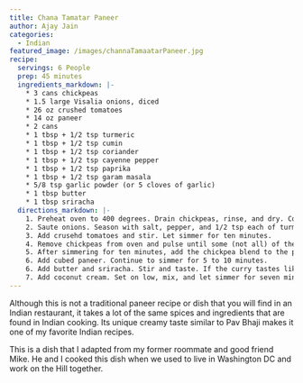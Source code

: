```yaml
---
title: Chana Tamatar Paneer
author: Ajay Jain
categories:
  - Indian
featured_image: /images/channaTamaatarPaneer.jpg
recipe:
  servings: 6 People
  prep: 45 minutes
  ingredients_markdown: |-
    * 3 cans chickpeas
    * 1.5 large Visalia onions, diced
    * 26 oz crushed tomatoes
    * 14 oz paneer
    * 2 cans
    * 1 tbsp + 1/2 tsp turmeric
    * 1 tbsp + 1/2 tsp cumin
    * 1 tbsp + 1/2 tsp coriander
    * 1 tbsp + 1/2 tsp cayenne pepper
    * 1 tbsp + 1/2 tsp paprika
    * 1 tbsp + 1/2 tsp garam masala
    * 5/8 tsp garlic powder (or 5 cloves of garlic)
    * 1 tbsp butter
    * 1 tbsp sriracha
  directions_markdown: |-
    1. Preheat oven to 400 degrees. Drain chickpeas, rinse, and dry. Cover pan with oil, add chickpeas on top. Combine 1 tbsp each of turmeric, cumin, coriander, cayenne pepper, paprika, and garam masala into bowl. Add a third of the spice mixture onto chickpeas, mix, and repeat two more times. The chickpeas should look like [this](https://www.ajaycooks.com/images/chickpeas.JPG). Cook chickpeas for 10 to 15 minutes.
    2. Saute onions. Season with salt, pepper, and 1/2 tsp each of turmeric, cumin, coriander, cayenne pepper, paprika, and garam masala. Cook for two minutes then add garlic. Saute until onions are caramelized and yellow.
    3. Add crusehd tomatoes and stir. Let simmer for ten minutes.
    4. Remove chickpeas from oven and pulse until some (not all) of the texture is removed.
    5. After simmering for ten minutes, add the chickpea blend to the pan, stir, and mash.  Stir and mash every other minute. while simmering for ten minutes.
    6. Add cubed paneer. Continue to simmer for 5 to 10 minutes.
    6. Add butter and sriracha. Stir and taste. If the curry tastes like a pasta sauce, add more turmeric, cumin, coriander, cayenne, paprika and garam masala.
    7. Add coconut cream. Set on low, mix, and let simmer for seven minutes. Serve.
---
```

Although this is not a traditional paneer recipe or dish that you will find in an Indian restaurant, it takes a lot of the same spices and ingredients that are found in Indian cooking. Its unique creamy taste similar to Pav Bhaji makes it one of my favorite Indian recipes.

This is a dish that I adapted from my former roommate and good friend Mike. He and I cooked this dish when we used to live in Washington DC and work on the Hill together.

